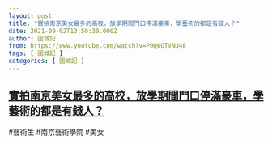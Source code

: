 ```yaml
---
layout: post
title: "實拍南京美女最多的高校，放學期間門口停滿豪車，學藝術的都是有錢人？"
date: 2021-09-02T13:50:30.000Z
author: 圍城記
from: https://www.youtube.com/watch?v=P0Q6OTVNU48
tags: [ 圍城記 ]
categories: [ 圍城記 ]
---
```

<!--1630590630000-->
[實拍南京美女最多的高校，放學期間門口停滿豪車，學藝術的都是有錢人？](https://www.youtube.com/watch?v=P0Q6OTVNU48)
------

<div>
#藝術生 #南京藝術學院 #美女
</div>

